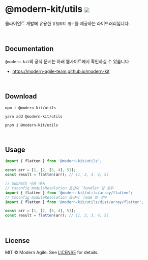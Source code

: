 # @modern-kit/utils <a href="https://www.npmjs.com/package/@modern-kit/utils" target="_blank"><img align="center" src="https://img.shields.io/npm/v/@modern-kit/utils.svg" /></a>

클라이언트 개발에 유용한 `유틸리티 함수`를 제공하는 라이브러리입니다.

<br />

## Documentation
`@modern-kit`의 공식 문서는 아래 웹사이트에서 확인하실 수 있습니다
- <a href="https://modern-agile-team.github.io/modern-kit" target="_blank">https://modern-agile-team.github.io/modern-kit</a>

<br />

## Download
```shell
npm i @modern-kit/utils
```

```shell
yarn add @modern-kit/utils
```


```shell
pnpm i @modern-kit/utils
```

<br />

## Usage

```ts
import { flatten } from '@modern-kit/utils';

const arr = [1, [2, [3, 4], 5]];
const result = flatten(arr); // [1, 2, 3, 4, 5]
```
```ts
// SubPath 사용 예시
// tsconfig moduleResolution 옵션이 `bundler`일 경우
import { flatten } from '@modern-kit/utils/array/flatten';
// tsconfig moduleResolution 옵션이 `node`일 경우
import { flatten } from '@modern-kit/utils/dist/array/flatten';

const arr = [1, [2, [3, 4], 5]];
const result = flatten(arr); // [1, 2, 3, 4, 5]
```

<br />

## License
MIT © Modern Agile. See [LICENSE](../../LICENSE) for details.

<br />